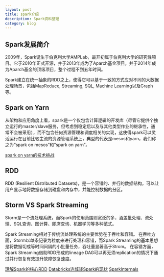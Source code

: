 ```yaml
---
layout: post
title: spark介绍
description: Spark资料整理
category: blog
---
```


## Spark发展简介
2009年，Spark诞生于伯克利大学AMPLab，最开初属于伯克利大学的研究性项目。它于2010年正式开源，并于2013年成为了Aparch基金项目，并于2014年成为Aparch基金的顶级项目，整个过程不到五年时间。

Spark建立在统一抽象的RDD之上，使得它可以基于一致的方式应对不同的大数据处理场景，包括MapReduce, Streaming, SQL, Machine Learning以及Graph等。


## Spark on Yarn
从架构和应用角度上看，spark是一个仅包含计算逻辑的开发库（尽管它提供个独立运行的master/slave服务，但考虑到稳定后以及与其他类型作业的继承性，通常不会被采用），而不包含任何资源管理和调度相关的实现，这使得spark可以灵活运行在目前比较主流的资源管理系统上，典型的代表是mesos和yarn，我们称之为“spark on mesos”和“spark on yarn”。

[spark on yarn的技术挑战](http://dongxicheng.org/framework-on-yarn/spark-on-yarn-challenge/)

## RDD
RDD (Resilient Distributed Datasets)，是一个容错的、并行的数据结构，可以让用户显示地将数据存储到磁盘和内存中，并能控制数据的分区。

## Storm VS Spark Streaming

Storm是一个流处理系统，而Spark的使用范围则宽泛的多，涵盖批处理、流处理、SQL查询、图计算、即席查询、机器学习等多种范式。

Spark Streaming相对于传统流处理系统的主要优势在于吞吐和容错。
在吞吐方面，Storm以单条记录为粒度来进行处理和容错，而Spark Streaming的基本思想是将数据切成等时间间隔的小批量任务，吞吐量显著高于Strom。
在容错方面，Spark Streaming借助RDD形成的lineage DAG可以再无须replication的情况下通过并行恢复有效提升故障恢复速度。



[理解Spark的核心RDD](http://www.infoq.com/cn/articles/spark-core-rdd)
[Databricks连城谈Spark的现状](http://www.infoq.com/cn/news/2014/09/spark-status)
[SparkInternals](https://github.com/JerryLead/SparkInternals/tree/master/markdown)
